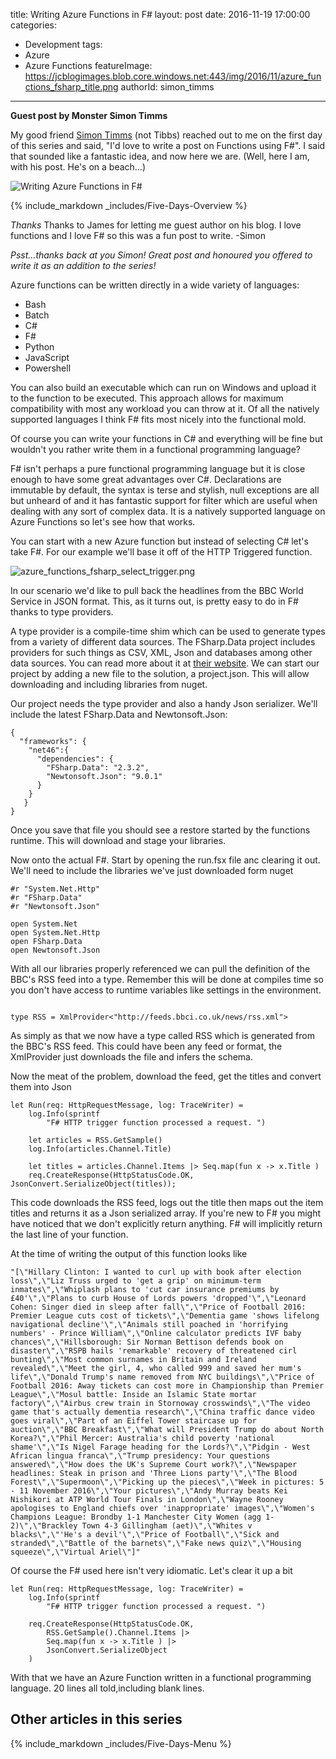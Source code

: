 title: Writing Azure Functions in F#
layout: post
date: 2016-11-19 17:00:00
categories:
  - Development
tags:
  - Azure
  - Azure Functions
featureImage: https://jcblogimages.blob.core.windows.net:443/img/2016/11/azure_functions_fsharp_title.png
authorId: simon_timms
---

**Guest post by Monster Simon Timms** 

My good friend [Simon Timms](https://twitter.com/stimms) (not Tibbs) reached out to me on the first day of this series and said, "I'd love to write a post on Functions using F#". I said that sounded like a fantastic idea, and now here we are. (Well, here I am, with his post. He's on a beach...) 

![Writing Azure Functions in F#](https://jcblogimages.blob.core.windows.net:443/img/2016/11/azure_functions_fsharp_title.png)

<!-- more -->
{% include_markdown _includes/Five-Days-Overview %}

*Thanks* Thanks to James for letting me guest author on his blog. I love functions and I love F# so this was a fun post to write. 
-Simon

_Psst...thanks back at you Simon! Great post and honoured you offered to write it as an addition to the series!_

Azure functions can be written directly in a wide variety of languages:
* Bash
* Batch
* C# 
* F#
* Python
* JavaScript 
* Powershell

You can also build an executable which can run on Windows and upload it to the function to be executed. This approach allows for maximum compatibility with most any workload you can throw at it. Of all the natively supported languages I think F# fits most nicely into the functional mold. 

Of course you can write your functions in C# and everything will be fine but wouldn't you rather write them in a functional programming language? 

F# isn't perhaps a pure functional programming language but it is close enough to have some great advantages over C#. Declarations are immutable by default, the syntax is terse and stylish, null exceptions are all but unheard of and it has fantastic support for filter which are useful when dealing with any sort of complex data. It is a natively supported language on Azure Functions so let's see how that works. 

You can start with a new Azure function but instead of selecting C# let's take F#. For our example we'll base it off of the HTTP Triggered function.

![azure_functions_fsharp_select_trigger.png](https://jcblogimages.blob.core.windows.net:443/img/2016/11/azure_functions_fsharp_select_http_trigger.png)

In our scenario we'd like to pull back the headlines from the BBC World Service in JSON format. This, as it turns out, is pretty easy to do in F# thanks to type providers. 

A type provider is a compile-time shim which can be used to generate types from a variety of different data sources. The FSharp.Data project includes providers for such things as CSV, XML, Json and databases among other data sources. You can read more about it at [their website](https://fsharp.github.io/FSharp.Data/index.html). We can start our project by adding a new file to the solution, a project.json. This will allow downloading and including libraries from nuget. 

Our project needs the type provider and also a handy Json serializer. We'll include the latest FSharp.Data and Newtonsoft.Json:

```
{
  "frameworks": {
    "net46":{
      "dependencies": {
        "FSharp.Data": "2.3.2",
        "Newtonsoft.Json": "9.0.1"
      }
    }
   }
}
```

Once you save that file you should see a restore started by the functions runtime. This will download and stage your libraries. 

Now onto the actual F#. Start by opening the run.fsx file anc clearing it out. We'll need to include the libraries we've just downloaded form nuget

```
#r "System.Net.Http"
#r "FSharp.Data"
#r "Newtonsoft.Json"

open System.Net
open System.Net.Http
open FSharp.Data
open Newtonsoft.Json

```

With all our libraries properly referenced we can pull the definition of the BBC's RSS feed into a type. Remember this will be done at compiles time so you don't have access to runtime variables like settings in the environment. 

```

type RSS = XmlProvider<"http://feeds.bbci.co.uk/news/rss.xml">

```
As simply as that we now have a type called RSS which is generated from the BBC's RSS feed. This could have been any feed or format, the XmlProvider just downloads the file and infers the schema.

Now the meat of the problem, download the feed, get the titles and convert them into Json

```
let Run(req: HttpRequestMessage, log: TraceWriter) =
    log.Info(sprintf 
        "F# HTTP trigger function processed a request. ")
    
    let articles = RSS.GetSample()
    log.Info(articles.Channel.Title)

    let titles = articles.Channel.Items |> Seq.map(fun x -> x.Title )
    req.CreateResponse(HttpStatusCode.OK, JsonConvert.SerializeObject(titles));
```
This code downloads the RSS feed, logs out the title then maps out the item titles and returns it as a Json serialized array. If you're new to F# you might have noticed that we don't explicitly return anything. F# will implicitly return the last line of your function. 

At the time of writing the output of this function looks like 

```
"[\"Hillary Clinton: I wanted to curl up with book after election loss\",\"Liz Truss urged to 'get a grip' on minimum-term inmates\",\"Whiplash plans to 'cut car insurance premiums by £40'\",\"Plans to curb House of Lords powers 'dropped'\",\"Leonard Cohen: Singer died in sleep after fall\",\"Price of Football 2016: Premier League cuts cost of tickets\",\"Dementia game 'shows lifelong navigational decline'\",\"Animals still poached in 'horrifying numbers' - Prince William\",\"Online calculator predicts IVF baby chances\",\"Hillsborough: Sir Norman Bettison defends book on disaster\",\"RSPB hails 'remarkable' recovery of threatened cirl bunting\",\"Most common surnames in Britain and Ireland revealed\",\"Meet the girl, 4, who called 999 and saved her mum's life\",\"Donald Trump's name removed from NYC buildings\",\"Price of Football 2016: Away tickets can cost more in Championship than Premier League\",\"Mosul battle: Inside an Islamic State mortar factory\",\"Airbus crew train in Stornoway crosswinds\",\"The video game that's actually dementia research\",\"China traffic dance video goes viral\",\"Part of an Eiffel Tower staircase up for auction\",\"BBC Breakfast\",\"What will President Trump do about North Korea?\",\"Phil Mercer: Australia's child poverty 'national shame'\",\"Is Nigel Farage heading for the Lords?\",\"Pidgin - West African lingua franca\",\"Trump presidency: Your questions answered\",\"How does the UK's Supreme Court work?\",\"Newspaper headlines: Steak in prison and 'Three Lions party'\",\"The Blood Forest\",\"Supermoon\",\"Picking up the pieces\",\"Week in pictures: 5 - 11 November 2016\",\"Your pictures\",\"Andy Murray beats Kei Nishikori at ATP World Tour Finals in London\",\"Wayne Rooney apologises to England chiefs over 'inappropriate' images\",\"Women's Champions League: Brondby 1-1 Manchester City Women (agg 1-2)\",\"Brackley Town 4-3 Gillingham (aet)\",\"Whites v blacks\",\"'He's a devil'\",\"Price of Football\",\"Sick and stranded\",\"Battle of the barnets\",\"Fake news quiz\",\"Housing squeeze\",\"Virtual Ariel\"]"
```

Of course the F# used here isn't very idiomatic. Let's clear it up a bit 

```
let Run(req: HttpRequestMessage, log: TraceWriter) =
    log.Info(sprintf 
        "F# HTTP trigger function processed a request. ")
    
    req.CreateResponse(HttpStatusCode.OK, 
        RSS.GetSample().Channel.Items |> 
        Seq.map(fun x -> x.Title ) |> 
        JsonConvert.SerializeObject
    )
```

With that we have an Azure Function written in a functional programming language. 20 lines all told,including blank lines.


## Other articles in this series
{% include_markdown _includes/Five-Days-Menu %}
